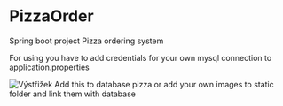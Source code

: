 # PizzaOrder

Spring boot project
Pizza ordering system

For using you have to add credentials for your own mysql connection to application.properties


![Výstřižek](https://user-images.githubusercontent.com/38736526/189641764-71a65a94-30b9-4d55-9f14-7898194a1b28.PNG)
Add this to database pizza or add your own images to static folder and link them with database

